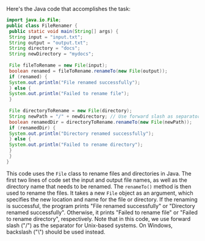 Here's the Java code that accomplishes the task:
```java
import java.io.File;
public class FileRenamer {
 public static void main(String[] args) {
 String input = "input.txt";
 String output = "output.txt";
 String directory = "docs";
 String newDirectory = "mydocs";
 
 File fileToRename = new File(input);
 boolean renamed = fileToRename.renameTo(new File(output));
 if (renamed) {
 System.out.println("File renamed successfully");
 } else {
 System.out.println("Failed to rename file");
 }
 
 File directoryToRename = new File(directory);
 String newPath = "/" + newDirectory; // Use forward slash as separator for Unix-based systems
 boolean renamedDir = directoryToRename.renameTo(new File(newPath));
 if (renamedDir) {
 System.out.println("Directory renamed successfully");
 } else {
 System.out.println("Failed to rename directory");
 }
 }
}
```
This code uses the `File` class to rename files and directories in Java. The first two lines of code set the input and output file names, as well as the directory name that needs to be renamed.
The `renameTo()` method is then used to rename the files. It takes a new `File` object as an argument, which specifies the new location and name for the file or directory. If the renaming is successful, the program prints "File renamed successfully" or "Directory renamed successfully". Otherwise, it prints "Failed to rename file" or "Failed to rename directory", respectively.
Note that in this code, we use forward slash ("/") as the separator for Unix-based systems. On Windows, backslash ("\\") should be used instead.

